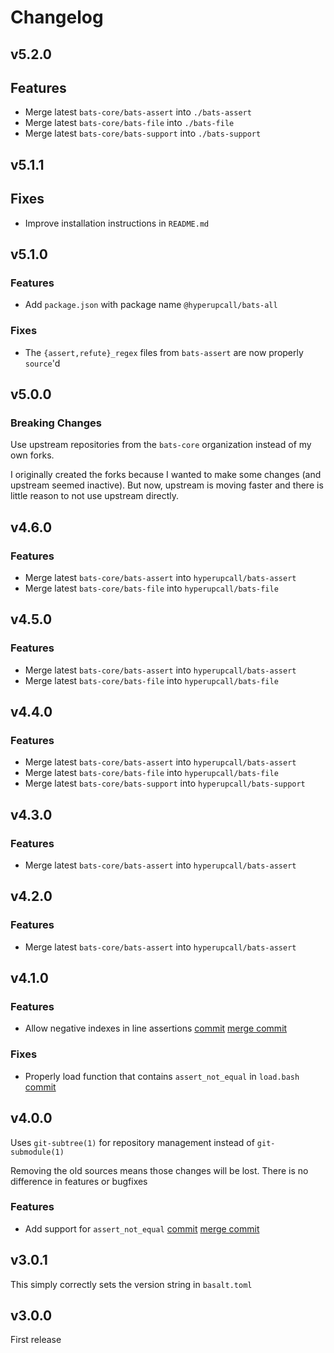 # Changelog

## v5.2.0

## Features

- Merge latest `bats-core/bats-assert` into `./bats-assert`
- Merge latest `bats-core/bats-file` into `./bats-file`
- Merge latest `bats-core/bats-support` into `./bats-support`

## v5.1.1

## Fixes

- Improve installation instructions in `README.md`

## v5.1.0

### Features

- Add `package.json` with package name `@hyperupcall/bats-all`

### Fixes

- The `{assert,refute}_regex` files from `bats-assert` are now properly `source`'d

## v5.0.0

### Breaking Changes

Use upstream repositories from the `bats-core` organization instead of my own forks.

I originally created the forks because I wanted to make some changes (and upstream seemed inactive). But now, upstream is moving faster and there is little reason to not use upstream directly.

## v4.6.0

### Features

- Merge latest `bats-core/bats-assert` into `hyperupcall/bats-assert`
- Merge latest `bats-core/bats-file` into `hyperupcall/bats-file`

## v4.5.0

### Features

- Merge latest `bats-core/bats-assert` into `hyperupcall/bats-assert`
- Merge latest `bats-core/bats-file` into `hyperupcall/bats-file`

## v4.4.0

### Features

- Merge latest `bats-core/bats-assert` into `hyperupcall/bats-assert`
- Merge latest `bats-core/bats-file` into `hyperupcall/bats-file`
- Merge latest `bats-core/bats-support` into `hyperupcall/bats-support`

## v4.3.0

### Features

- Merge latest `bats-core/bats-assert` into `hyperupcall/bats-assert`
  
## v4.2.0

### Features

- Merge latest `bats-core/bats-assert` into `hyperupcall/bats-assert`

## v4.1.0

### Features

- Allow negative indexes in line assertions [commit](https://github.com/hyperupcall/bats-assert/commit/6ba332f34526819d06461704c57b7642f0f1e024) [merge commit](https://github.com/hyperupcall/bats-all/commit/545ad58c0224227739b470a5afcd5c53b2a96d75)

### Fixes

- Properly load function that contains `assert_not_equal` in `load.bash` [commit](https://github.com/hyperupcall/bats-all/commit/dbf8040164603351bb621e5b5b2090bfea9684db)

## v4.0.0

Uses `git-subtree(1)` for repository management instead of `git-submodule(1)`

Removing the old sources means those changes will be lost. There is no difference in features or bugfixes

### Features

- Add support for `assert_not_equal` [commit]([38bfbf61443c046acf91b678a5a8eb5a0ab13000](https://github.com/hyperupcall/bats-assert/commit/38bfbf61443c046acf91b678a5a8eb5a0ab13000)) [merge commit](https://github.com/hyperupcall/bats-all/commit/d0a44dd2db7c75fbd510834c7bc056ec313abc9e)

## v3.0.1

This simply correctly sets the version string in `basalt.toml`

## v3.0.0

First release
